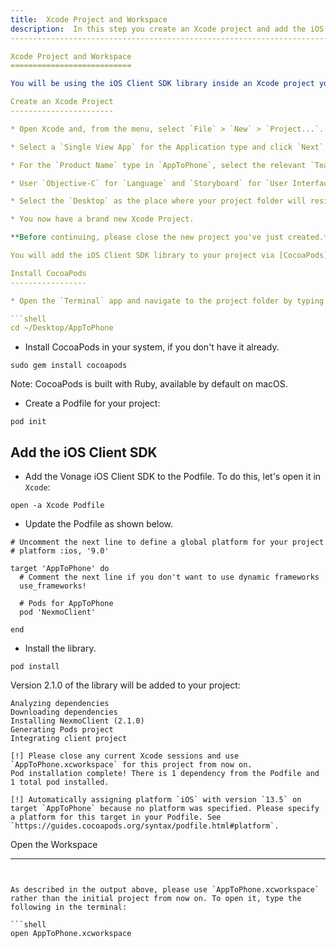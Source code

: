 ```yaml
---
title:  Xcode Project and Workspace
description:  In this step you create an Xcode project and add the iOS Client SDK library.
--------------------------------------------------------------------------------------------------------------------------------

Xcode Project and Workspace
===========================

You will be using the iOS Client SDK library inside an Xcode project you'll create next:

Create an Xcode Project
-----------------------

* Open Xcode and, from the menu, select `File` > `New` > `Project...`.

* Select a `Single View App` for the Application type and click `Next`.

* For the `Product Name` type in `AppToPhone`, select the relevant `Team` and `Organisation Identifier`.

* User `Objective-C` for `Language` and `Storyboard` for `User Interface`. Click `Next`.

* Select the `Desktop` as the place where your project folder will reside. You can select a different location but please make sure to remember it as you'll need to navigate to it soon from the `Terminal`.

* You now have a brand new Xcode Project.

**Before continuing, please close the new project you've just created.** 

You will add the iOS Client SDK library to your project via [CocoaPods](https://cocoapods.org/).

Install CocoaPods
-----------------

* Open the `Terminal` app and navigate to the project folder by typing.

```shell
cd ~/Desktop/AppToPhone
```

* Install CocoaPods in your system, if you don't have it already.

```shell
sudo gem install cocoapods
```

Note: CocoaPods is built with Ruby, available by default on macOS.

* Create a Podfile for your project:

```shell
pod init
```

Add the iOS Client SDK
----------------------

* Add the Vonage iOS Client SDK to the Podfile. To do this, let's open it in `Xcode`:

```shell
open -a Xcode Podfile
```

* Update the Podfile as shown below.
````
# Uncomment the next line to define a global platform for your project
# platform :ios, '9.0'

target 'AppToPhone' do
  # Comment the next line if you don't want to use dynamic frameworks
  use_frameworks!

  # Pods for AppToPhone
  pod 'NexmoClient'
  
end
````
* Install the library.

```shell
pod install
```

Version 2\.1\.0 of the library will be added to your project:
````
Analyzing dependencies
Downloading dependencies
Installing NexmoClient (2.1.0)
Generating Pods project
Integrating client project

[!] Please close any current Xcode sessions and use `AppToPhone.xcworkspace` for this project from now on.
Pod installation complete! There is 1 dependency from the Podfile and 1 total pod installed.

[!] Automatically assigning platform `iOS` with version `13.5` on target `AppToPhone` because no platform was specified. Please specify a platform for this target in your Podfile. See `https://guides.cocoapods.org/syntax/podfile.html#platform`.
````
Open the Workspace

---
```


As described in the output above, please use `AppToPhone.xcworkspace` rather than the initial project from now on. To open it, type the following in the terminal:

```shell
open AppToPhone.xcworkspace
```

